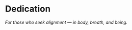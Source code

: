 <div class="dedication-page">
  <h1 data-toc="false" id="ref-dedication">Dedication</h1>
  <p><em>For those who seek alignment — in body, breath, and being.</em></p>
</div>
